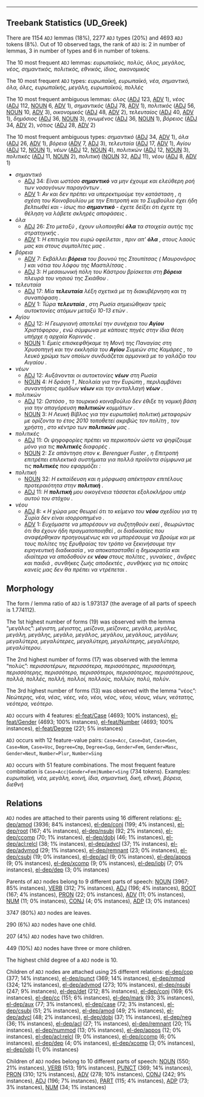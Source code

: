 

--------------------------------------------------------------------------------

## Treebank Statistics (UD_Greek)

There are 1154 `ADJ` lemmas (18%), 2277 `ADJ` types (20%) and 4693 `ADJ` tokens (8%).
Out of 10 observed tags, the rank of `ADJ` is: 2 in number of lemmas, 3 in number of types and 6 in number of tokens.

The 10 most frequent `ADJ` lemmas: <em>ευρωπαϊκός, πολύς, όλος, μεγάλος, νέος, σημαντικός, πολιτικός, εθνικός, ίδιος, οικονομικός</em>

The 10 most frequent `ADJ` types:  <em>ευρωπαϊκή, ευρωπαϊκό, νέα, σημαντικό, όλα, όλες, ευρωπαϊκής, μεγάλη, ευρωπαϊκού, πολλές</em>

The 10 most frequent ambiguous lemmas: <em>όλος</em> ([ADJ]() 123, [ADV]() 1), <em>νέος</em> ([ADJ]() 112, [NOUN]() 6, [ADV]() 1), <em>σημαντικός</em> ([ADJ]() 78, [ADV]() 1), <em>πολιτικός</em> ([ADJ]() 56, [NOUN]() 10, [ADV]() 3), <em>οικονομικός</em> ([ADJ]() 48, [ADV]() 2), <em>τελευταίος</em> ([ADJ]() 40, [ADV]() 1), <em>δημόσιος</em> ([ADJ]() 36, [NOUN]() 3), <em>ηνωμένος</em> ([ADJ]() 36, [NOUN]() 1), <em>βόρειος</em> ([ADJ]() 34, [ADV]() 2), <em>νότιος</em> ([ADJ]() 28, [ADV]() 2)

The 10 most frequent ambiguous types:  <em>σημαντικό</em> ([ADJ]() 34, [ADV]() 1), <em>όλα</em> ([ADJ]() 26, [ADV]() 1), <em>βόρεια</em> ([ADV]() 7, [ADJ]() 3), <em>τελευταία</em> ([ADJ]() 17, [ADV]() 1), <em>Αγίου</em> ([ADJ]() 12, [NOUN]() 1), <em>νέων</em> ([ADJ]() 12, [NOUN]() 4), <em>πολιτικών</em> ([ADJ]() 12, [NOUN]() 3), <em>πολιτικές</em> ([ADJ]() 11, [NOUN]() 2), <em>πολιτική</em> ([NOUN]() 32, [ADJ]() 11), <em>νέου</em> ([ADJ]() 8, [ADV]() 1)


* <em>σημαντικό</em>
  * [ADJ]() 34: <em>Είναι ωστόσο <b>σημαντικό</b> να μην έχουμε και ελεύθερη ροή των νοσογόνων παραγόντων .</em>
  * [ADV]() 1: <em>Αν και δεν πρέπει να υπερεκτιμούμε την κατάσταση , η σχέση του Κοινοβουλίου με την Επιτροπή και το Συμβούλιο έχει ήδη βελτιωθεί και - ίσως πιο <b>σημαντικό</b> - έχετε δείξει ότι έχετε τη θέληση να λάβετε σκληρές αποφάσεις .</em>
* <em>όλα</em>
  * [ADJ]() 26: <em>Στο μεταξύ , έχουν υλοποιηθεί <b>όλα</b> τα στοιχεία αυτής της στρατηγικής .</em>
  * [ADV]() 1: <em>Η επιτυχία του ευρώ οφείλεται , πριν απ' <b>όλα</b> , στους λαούς μας και στους συμπολίτες μας .</em>
* <em>βόρεια</em>
  * [ADV]() 7: <em>Εκβάλλει <b>βόρεια</b> του βουνού της Στουπίτσας ( Μαυρονόρος ) και νότια του λόφου της Μαστιλίτσας .</em>
  * [ADJ]() 3: <em>Η μεσαιωνική πόλη του Κάστρου βρίσκεται στη <b>βόρεια</b> πλευρά του νησιού της Σκιάθου .</em>
* <em>τελευταία</em>
  * [ADJ]() 17: <em>Μία <b>τελευταία</b> λέξη σχετικά με τη διακυβέρνηση και τη συναπόφαση .</em>
  * [ADV]() 1: <em>Τώρα <b>τελευταία</b> , στη Ρωσία σημειώθηκαν τρείς αυτοκτονίες ατόμων μεταξύ 10-13 ετών .</em>
* <em>Αγίου</em>
  * [ADJ]() 12: <em>Η Γεωργιανή αποτελεί την συνέχεια του <b>Αγίου</b> Χριστόφορου , ενώ σύμφωνα με κάποιες πηγές στην ίδια θέση υπήρχε η αρχαία Κοριννός .</em>
  * [NOUN]() 1: <em>Εμείς επισκεφθήκαμε τη Μονή της Παναγίας στη Χρυσοπηγή και την εκκλησία του <b>Αγίου</b> Συμεών στις Καμάρες , το λευκό χρώμα των οποίων συνδυάζεται αρμονικά με το γαλάζιο του Αιγαίου .</em>
* <em>νέων</em>
  * [ADJ]() 12: <em>Αυξάνονται οι αυτοκτονίες <b>νέων</b> στη Ρωσία</em>
  * [NOUN]() 4: <em>Η δράση 1 , Νεολαία για την Ευρώπη , περιλαμβάνει συναντήσεις ομάδων <b>νέων</b> και την ανταλλαγή <b>νέων</b> .</em>
* <em>πολιτικών</em>
  * [ADJ]() 12: <em>Ωστόσο , το τουρκικό κοινοβούλιο δεν έθιξε τη νομική βάση για την απαγόρευση <b>πολιτικών</b> κομμάτων .</em>
  * [NOUN]() 3: <em>Η Λευκή Βίβλος για την ευρωπαϊκή πολιτική μεταφορών με ορίζοντα το έτος 2010 τοποθετεί ακριβώς τον πολίτη , τον χρήστη , στο κέντρο των <b>πολιτικών</b> μας .</em>
* <em>πολιτικές</em>
  * [ADJ]() 11: <em>Οι ψηφοφορίες πρέπει να περικοπούν ώστε να ψηφίζουμε μόνο για τις <b>πολιτικές</b> διαφορές .</em>
  * [NOUN]() 2: <em>Σε απάντηση στον κ. Berenguer Fuster , η Επιτροπή επιτρέπει επιλεκτικά συστήματα για πολλά προϊόντα σύμφωνα με τις <b>πολιτικές</b> που εφαρμόζει :</em>
* <em>πολιτική</em>
  * [NOUN]() 32: <em>Η εκπαίδευση και η μόρφωση απέκτησαν επιτέλους προτεραιότητα στην <b>πολιτική</b> .</em>
  * [ADJ]() 11: <em>Η <b>πολιτική</b> μου οικογένεια τάσσεται εξολοκλήρου υπέρ αυτού του στόχου .</em>
* <em>νέου</em>
  * [ADJ]() 8: <em>« Η χώρα μας θεωρεί ότι το κείμενο του <b>νέου</b> σχεδίου για τη Συρία δεν είναι ισορροπημένο .</em>
  * [ADV]() 1: <em>Ευχόμαστε να μπορέσουν να συζητηθούν εκεί , θεωρώντας ότι θα έχουν ήδη πραγματοποιηθεί , οι διαδικασίες που αναφέρθηκαν προηγουμένως και να μπορέσουμε να βρούμε και με τους πολίτες της Ερυθραίας τον τρόπο να ξεκινήσουμε την ειρηνευτική διαδικασία , να αποκατασταθεί η δημοκρατία και ιδιαίτερα να αποδοθούν εκ <b>νέου</b> στους πολίτες , γυναίκες , άνδρες και παιδιά , συνθήκες ζωής αποδεκτές , συνθήκες για τις οποίες κανείς μας δεν θα πρέπει να ντρέπεται .</em>

## Morphology

The form / lemma ratio of `ADJ` is 1.973137 (the average of all parts of speech is 1.774112).

The 1st highest number of forms (19) was observed with the lemma “μεγάλος”: <em>μέγιστη, μέγιστης, μείζονα, μείζονες, μεγάλα, μεγάλες, μεγάλη, μεγάλης, μεγάλο, μεγάλος, μεγάλου, μεγάλους, μεγάλων, μεγαλύτερα, μεγαλύτερες, μεγαλύτερη, μεγαλύτερης, μεγαλύτερο, μεγαλύτερου</em>.

The 2nd highest number of forms (17) was observed with the lemma “πολύς”: <em>περισσοτέρων, περισσότερα, περισσότερες, περισσότερη, περισσότερης, περισσότερο, περισσότεροι, περισσότερος, περισσότερους, πολλά, πολλές, πολλή, πολλοί, πολλούς, πολλών, πολύ, πολύν</em>.

The 3rd highest number of forms (13) was observed with the lemma “νέος”: <em>Νεώτερης, νέα, νέας, νέες, νέο, νέοι, νέος, νέου, νέους, νέων, νεότατης, νεότερα, νεότερο</em>.

`ADJ` occurs with 4 features: [el-feat/Case]() (4693; 100% instances), [el-feat/Gender]() (4693; 100% instances), [el-feat/Number]() (4693; 100% instances), [el-feat/Degree]() (221; 5% instances)

`ADJ` occurs with 12 feature-value pairs: `Case=Acc`, `Case=Dat`, `Case=Gen`, `Case=Nom`, `Case=Voc`, `Degree=Cmp`, `Degree=Sup`, `Gender=Fem`, `Gender=Masc`, `Gender=Neut`, `Number=Plur`, `Number=Sing`

`ADJ` occurs with 51 feature combinations.
The most frequent feature combination is `Case=Acc|Gender=Fem|Number=Sing` (734 tokens).
Examples: <em>ευρωπαϊκή, νέα, μεγάλη, κοινή, ίδια, σημαντική, δική, εθνική, βόρεια, διεθνή</em>


## Relations

`ADJ` nodes are attached to their parents using 16 different relations: [el-dep/amod]() (3936; 84% instances), [el-dep/conj]() (199; 4% instances), [el-dep/root]() (167; 4% instances), [el-dep/nsubj]() (92; 2% instances), [el-dep/ccomp]() (70; 1% instances), [el-dep/dobj]() (46; 1% instances), [el-dep/acl:relcl]() (38; 1% instances), [el-dep/advcl]() (37; 1% instances), [el-dep/advmod]() (29; 1% instances), [el-dep/remnant]() (23; 0% instances), [el-dep/csubj]() (19; 0% instances), [el-dep/acl]() (9; 0% instances), [el-dep/appos]() (9; 0% instances), [el-dep/xcomp]() (9; 0% instances), [el-dep/iobj]() (7; 0% instances), [el-dep/dep]() (3; 0% instances)

Parents of `ADJ` nodes belong to 9 different parts of speech: [NOUN]() (3967; 85% instances), [VERB]() (312; 7% instances), [ADJ]() (196; 4% instances), [ROOT]() (167; 4% instances), [PRON]() (22; 0% instances), [ADV]() (11; 0% instances), [NUM]() (11; 0% instances), [CONJ]() (4; 0% instances), [ADP]() (3; 0% instances)

3747 (80%) `ADJ` nodes are leaves.

290 (6%) `ADJ` nodes have one child.

207 (4%) `ADJ` nodes have two children.

449 (10%) `ADJ` nodes have three or more children.

The highest child degree of a `ADJ` node is 10.

Children of `ADJ` nodes are attached using 25 different relations: [el-dep/cop]() (377; 14% instances), [el-dep/punct]() (369; 14% instances), [el-dep/nmod]() (324; 12% instances), [el-dep/advmod]() (273; 10% instances), [el-dep/nsubj]() (247; 9% instances), [el-dep/det]() (212; 8% instances), [el-dep/conj]() (169; 6% instances), [el-dep/cc]() (151; 6% instances), [el-dep/mark]() (93; 3% instances), [el-dep/aux]() (77; 3% instances), [el-dep/case]() (72; 3% instances), [el-dep/csubj]() (51; 2% instances), [el-dep/amod]() (49; 2% instances), [el-dep/advcl]() (48; 2% instances), [el-dep/dobj]() (37; 1% instances), [el-dep/neg]() (36; 1% instances), [el-dep/acl]() (27; 1% instances), [el-dep/remnant]() (20; 1% instances), [el-dep/nummod]() (13; 0% instances), [el-dep/appos]() (12; 0% instances), [el-dep/acl:relcl]() (9; 0% instances), [el-dep/ccomp]() (6; 0% instances), [el-dep/dep]() (4; 0% instances), [el-dep/xcomp]() (3; 0% instances), [el-dep/iobj]() (1; 0% instances)

Children of `ADJ` nodes belong to 10 different parts of speech: [NOUN]() (550; 21% instances), [VERB]() (513; 19% instances), [PUNCT]() (369; 14% instances), [PRON]() (310; 12% instances), [ADV]() (278; 10% instances), [CONJ]() (242; 9% instances), [ADJ]() (196; 7% instances), [PART]() (115; 4% instances), [ADP]() (73; 3% instances), [NUM]() (34; 1% instances)

